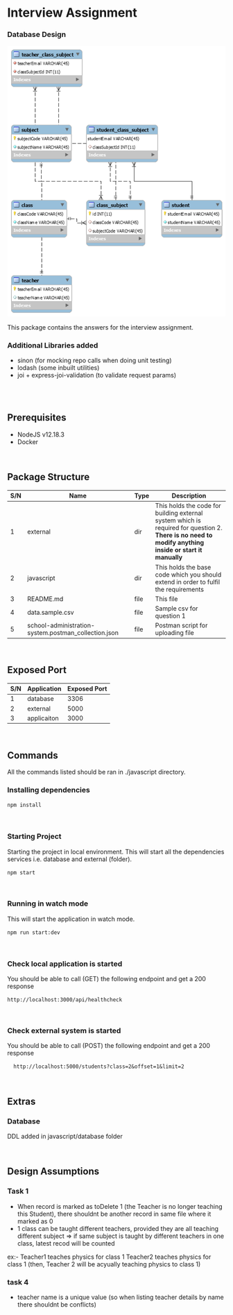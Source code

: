 # Interview Assignment

### Database Design

![alt text](ERP.PNG "ER Diagram")

This package contains the answers  for the interview assignment.<br>
### Additional Libraries added
- sinon (for mocking repo calls when doing unit testing)
- lodash (some inbuilt utilities)
- joi + express-joi-validation (to validate request params)
<br>
<br>


## Prerequisites
- NodeJS v12.18.3
- Docker

<br>

## Package Structure
| S/N | Name | Type | Description |
|-----|------|------|-------------|
| 1 | external | dir | This holds the code for building external system which is required for question 2.<br><b>There is no need to modify anything inside or start it manually</b>
| 2 | javascript | dir | This holds the base code which you should extend in order to fulfil the requirements |
| 3 | README.md | file | This file |
| 4 | data.sample.csv | file | Sample csv for question 1 |
| 5 | school-administration-system.postman_collection.json | file | Postman script for uploading file |

<br>

## Exposed Port
| S/N | Application | Exposed Port |
|-----|-------------|--------------|
| 1 | database | 3306 |
| 2 | external | 5000 |
| 3 | applicaiton | 3000 |

<br>

## Commands
All the commands listed should be ran in ./javascript directory.

### Installing dependencies
```bash
npm install
```

<br>

### Starting Project
Starting the project in local environment.
This will start all the dependencies services i.e. database and external (folder).
```bash
npm start
```

<br>

### Running in watch mode
This will start the application in watch mode.
```bash
npm run start:dev
```

<br>

### Check local application is started
You should be able to call (GET) the following endpoint and get a 200 response

```
http://localhost:3000/api/healthcheck
```

<br>

### Check external system is started
You should be able to call (POST) the following endpoint and get a 200 response
```
  http://localhost:5000/students?class=2&offset=1&limit=2
```

<br>

## Extras

### Database
DDL added in javascript/database folder

<br>

## Design Assumptions

### Task 1
- When record is marked as toDelete 1 (the Teacher is no longer teaching this Student), there shouldnt be another record in same file where it marked as 0
- 1 class can be taught different teachers, provided they are all teaching different subject => if same subject is taught by different teachers in one class, latest recod will be counted

ex:- Teacher1 teaches physics for class 1
     Teacher2 teaches physics for class 1  (then, Teacher 2 will be acyually teaching physics to class 1)

### task 4
- teacher name is a unique value (so when listing teacher details by name there shouldnt be conflicts)
